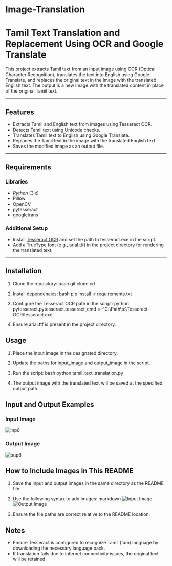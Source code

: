 # Image-Translation

# Tamil Text Translation and Replacement Using OCR and Google Translate

This project extracts Tamil text from an input image using OCR (Optical Character Recognition), translates the text into English using Google Translate, and replaces the original text in the image with the translated English text. The output is a new image with the translated content in place of the original Tamil text.

---

## Features

- Extracts Tamil and English text from images using Tesseract OCR.
- Detects Tamil text using Unicode checks.
- Translates Tamil text to English using Google Translate.
- Replaces the Tamil text in the image with the translated English text.
- Saves the modified image as an output file.

---

## Requirements

### Libraries

- *Python* (3.x)
- Pillow
- OpenCV
- pytesseract
- googletrans

### Additional Setup

- Install [Tesseract OCR](https://github.com/tesseract-ocr/tesseract) and set the path to tesseract.exe in the script.
- Add a TrueType font (e.g., arial.ttf) in the project directory for rendering the translated text.

---

## Installation

1. Clone the repository:
   bash
   git clone <repository-link>
   cd <project-folder>
   

2. Install dependencies:
   bash
   pip install -r requirements.txt
   

3. Configure the Tesseract OCR path in the script:
   python
   pytesseract.pytesseract.tesseract_cmd = r'C:\Path\to\Tesseract-OCR\tesseract.exe'
   

4. Ensure arial.ttf is present in the project directory.

## Usage

1. Place the input image in the designated directory.
2. Update the paths for input_image and output_image in the script.
3. Run the script:
   bash
   python tamil_text_translation.py
   

4. The output image with the translated text will be saved at the specified output path.

## Input and Output Examples

### Input Image
![inp6](https://github.com/user-attachments/assets/6d18bde3-a6e9-46c7-8efa-11aab2760499)

### Output Image
![oup6](https://github.com/user-attachments/assets/01fb5033-d7d5-42b3-a275-eb45f1b0c5f4)

## How to Include Images in This README

1. Save the input and output images in the same directory as the README file.
2. Use the following syntax to add images:
   markdown
   ![Input Image](input_image.jpg)
   ![Output Image](output_image.jpg)
   

3. Ensure the file paths are correct relative to the README location.

## Notes

- Ensure Tesseract is configured to recognize Tamil (tam) language by downloading the necessary language pack.
- If translation fails due to internet connectivity issues, the original text will be retained.
